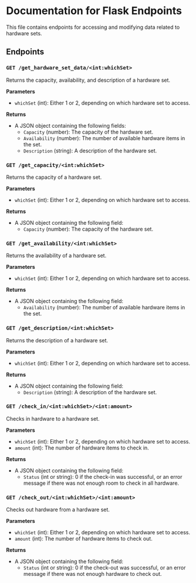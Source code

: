 # Documentation for Flask Endpoints

This file contains endpoints for accessing and modifying data related to hardware sets.

## Endpoints

### `GET /get_hardware_set_data/<int:whichSet>`

Returns the capacity, availability, and description of a hardware set.

**Parameters**

- `whichSet` (int): Either 1 or 2, depending on which hardware set to access.

**Returns**

- A JSON object containing the following fields:
  - `Capacity` (number): The capacity of the hardware set.
  - `Availability` (number): The number of available hardware items in the set.
  - `Description` (string): A description of the hardware set.

### `GET /get_capacity/<int:whichSet>`

Returns the capacity of a hardware set.

**Parameters**

- `whichSet` (int): Either 1 or 2, depending on which hardware set to access.

**Returns**

- A JSON object containing the following field:
  - `Capacity` (number): The capacity of the hardware set.

### `GET /get_availability/<int:whichSet>`

Returns the availability of a hardware set.

**Parameters**

- `whichSet` (int): Either 1 or 2, depending on which hardware set to access.

**Returns**

- A JSON object containing the following field:
  - `Availability` (number): The number of available hardware items in the set.

### `GET /get_description/<int:whichSet>`

Returns the description of a hardware set.

**Parameters**

- `whichSet` (int): Either 1 or 2, depending on which hardware set to access.

**Returns**

- A JSON object containing the following field:
  - `Description` (string): A description of the hardware set.

### `GET /check_in/<int:whichSet>/<int:amount>`

Checks in hardware to a hardware set.

**Parameters**

- `whichSet` (int): Either 1 or 2, depending on which hardware set to access.
- `amount` (int): The number of hardware items to check in.

**Returns**

- A JSON object containing the following field:
  - `Status` (int or string): 0 if the check-in was successful, or an error message if there was not enough room to check in all hardware.

### `GET /check_out/<int:whichSet>/<int:amount>`

Checks out hardware from a hardware set.

**Parameters**

- `whichSet` (int): Either 1 or 2, depending on which hardware set to access.
- `amount` (int): The number of hardware items to check out.

**Returns**

- A JSON object containing the following field:
  - `Status` (int or string): 0 if the check-out was successful, or an error message if there was not enough hardware to check out.
